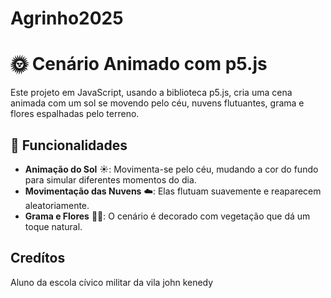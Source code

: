 # Agrinho2025

# 🌞 Cenário Animado com p5.js

Este projeto em JavaScript, usando a biblioteca p5.js, cria uma cena animada com um sol se movendo pelo céu, nuvens flutuantes, grama e flores espalhadas pelo terreno.

## 🚀 Funcionalidades

- **Animação do Sol** ☀️: Movimenta-se pelo céu, mudando a cor do fundo para simular diferentes momentos do dia.
- **Movimentação das Nuvens** ☁️: Elas flutuam suavemente e reaparecem aleatoriamente.
- **Grama e Flores** 🌿🌸: O cenário é decorado com vegetação que dá um toque natural.

## Credítos
Aluno da escola cívico militar da vila john kenedy

